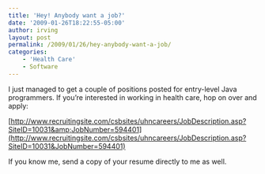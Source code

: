```yaml
---
title: 'Hey! Anybody want a job?'
date: '2009-01-26T18:22:55-05:00'
author: irving
layout: post
permalink: /2009/01/26/hey-anybody-want-a-job/
categories:
    - 'Health Care'
    - Software
---
```


I just managed to get a couple of positions posted for entry-level Java programmers. If you’re interested in working in health care, hop on over and apply:

[http://www.recruitingsite.com/csbsites/uhncareers/JobDescription.asp?SiteID=10031&amp;JobNumber=594401](http://www.recruitingsite.com/csbsites/uhncareers/JobDescription.asp?SiteID=10031&JobNumber=594401)

If you know me, send a copy of your resume directly to me as well.
